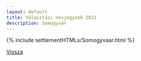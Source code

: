 ```yaml
---
layout: default
title: Választási névjegyzék 2022
description: Somogyvár
---
```


{% include settlementHTMLs/Somogyvaar.html %}

[Vissza](../)